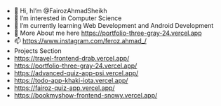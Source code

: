 - 👋 Hi, hI’m @FairozAhmadSheikh
- 👀 I’m interested in Computer Science
- 🌱 I’m currently learning Web Development and Android Development
- 💞️ More About me here https://portfolio-three-gray-24.vercel.app
- 📫 https://www.instagram.com/feroz.ahmad_/
-  Projects Section
-  https://travel-frontend-drab.vercel.app/
-  https://portfolio-three-gray-24.vercel.app/
-  https://advanced-quiz-app-psi.vercel.app/
-  https://todo-app-khaki-iota.vercel.app/
-  https://fairoz-quiz-app.vercel.app/
-  https://bookmyshow-frontend-snowy.vercel.app/
<!---
FairozAhmadSheikh/FairozAhmadSheikh is a ✨ special ✨ repository because its `README.md` (this file) appears on your GitHub profile.
You can click the Preview link to take a look at your changes.
--->
